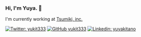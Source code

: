 ### Hi, I'm Yuya. 🙋

I'm currently working at [Tsumiki, inc.](https://github.com/tsumikiinc)  

[![Twitter: yukit333](https://img.shields.io/twitter/follow/yukit333?style=social)](https://twitter.com/yukit333)
[![GitHub yukit333](https://img.shields.io/github/followers/yukit333?label=follow&style=social)](https://github.com/yukit333)
[![Linkedin: yuyakitano](https://img.shields.io/badge/-yuyakitano-blue?style=flat&logo=Linkedin&logoColor=white&link=https://www.linkedin.com/in/yuyakitano/)](https://www.linkedin.com/in/yuyakitano/)
